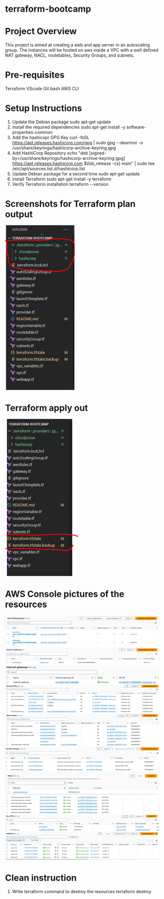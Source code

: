 # terraform-bootcamp
# Project Overview
This project is aimed at creating a web and app server in an autoscaling group. The instances will be hosted on aws inside a VPC with a well defined NAT gateway, NACL, routetables, Security Groups, and subnets.
# Pre-requisites
Terraform
VScode
Git bash
AWS CLI 
# Setup Instructions
1. Update the Debian package
sudo apt-get update
2. Install the required dependencies
sudo apt-get install -y software-properties-common
3. Add the hashicopr GPG Key
curl -fsSL https://apt.releases.hashicorp.com/gpg | sudo gpg --dearmor -o /usr/share/keyrings/hashicorp-archive-keyring.gpg
4. Add HashiCorp Repository
echo "deb [signed-by=/usr/share/keyrings/hashicorp-archive-keyring.gpg] https://apt.releases.hashicorp.com $(lsb_release -cs) main" | sudo tee /etc/apt/sources.list.d/hashicorp.list
5. Update Debian package for a second time
sudo apt-get update
6. Install Terraform
sudo apt-get install -y terraform
7. Verify Terraform installation
terraform --version
# Screenshots for Terraform plan output
![comment](planoutput.png)
# Terraform apply out
![Snapshot](applyoutput.png)
# AWS Console pictures of the resources
![Snapshot](autoscalinggroups.png)
![Snapshot](elasticupaddress.png)
![Snapshot](internetgateway.png)
![Snapshot](networkacl.png)
![Snapshot](routetable.png)
![Snapshot](securitygroup.png)
![Snapshot](serverrole.png)
![Snapshot](subnets.png)
![Snapshot](vpc.png)
![Snapshot](webappinstances.png)
# Clean instruction
1. Write terraform command to destroy the resources
terraform destroy
